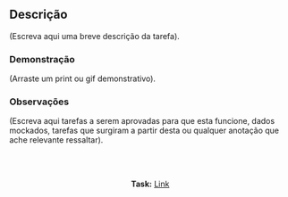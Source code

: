 <!-- DESCRIÇÃO OBRIGATÓRIA -->
## Descrição
(Escreva aqui uma breve descrição da tarefa).

<!-- APAGAR CASO NÃO VÁ UTILIZAR NO PR-->
### Demonstração
(Arraste um print ou gif demonstrativo).

<!-- APAGAR CASO NÃO VÁ UTILIZAR NO PR-->
### Observações
(Escreva aqui tarefas a serem aprovadas para que esta funcione, dados mockados, tarefas que surgiram a partir desta ou qualquer anotação que ache relevante ressaltar).

<!-- LINK OBRIGATÓRIO -->
<br>
<br>
<p align="center"><strong>Task:</strong> <a href="(endereço do link para o card aqui)">Link</a></p>
